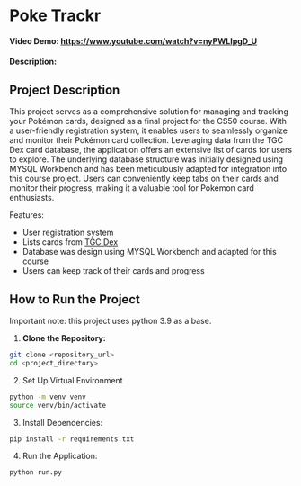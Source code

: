 # Poke Trackr
#### Video Demo:  https://www.youtube.com/watch?v=nyPWLIpgD_U
#### Description:

## Project Description
This project serves as a comprehensive solution for managing and tracking your Pokémon cards, designed as a final project for the CS50 course. With a user-friendly registration system, it enables users to seamlessly organize and monitor their Pokémon card collection. Leveraging data from the TGC Dex card database, the application offers an extensive list of cards for users to explore. The underlying database structure was initially designed using MYSQL Workbench and has been meticulously adapted for integration into this course project. Users can conveniently keep tabs on their cards and monitor their progress, making it a valuable tool for Pokémon card enthusiasts.

Features:
- User registration system
- Lists cards from [TGC Dex](https://github.com/tcgdex/cards-database)
- Database was design using MYSQL Workbench and adapted for this course
- Users can keep track of their cards and progress

## How to Run the Project
Important note: this project uses python 3.9 as a base.

1. **Clone the Repository:**
```bash
git clone <repository_url>
cd <project_directory>
```

2. Set Up Virtual Environment
```bash
python -m venv venv
source venv/bin/activate
```

3. Install Dependencies:
```bash
pip install -r requirements.txt
```

4. Run the Application:
```bash
python run.py
```